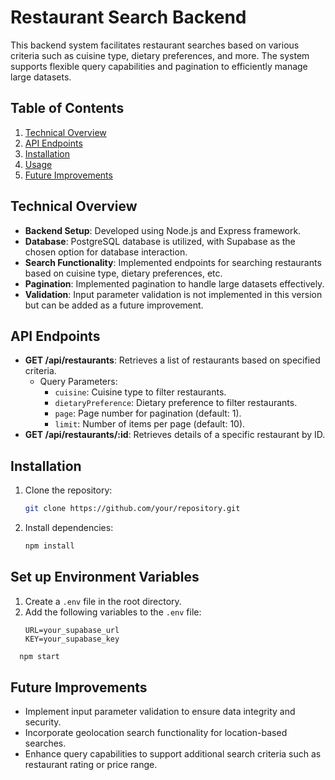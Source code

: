 # Restaurant Search Backend

This backend system facilitates restaurant searches based on various criteria such as cuisine type, dietary preferences, and more. The system supports flexible query capabilities and pagination to efficiently manage large datasets.

## Table of Contents

1. [Technical Overview](#technical-overview)
2. [API Endpoints](#api-endpoints)
3. [Installation](#installation)
4. [Usage](#usage)
5. [Future Improvements](#future-improvements)

## Technical Overview

- **Backend Setup**: Developed using Node.js and Express framework.
- **Database**: PostgreSQL database is utilized, with Supabase as the chosen option for database interaction.
- **Search Functionality**: Implemented endpoints for searching restaurants based on cuisine type, dietary preferences, etc.
- **Pagination**: Implemented pagination to handle large datasets effectively.
- **Validation**: Input parameter validation is not implemented in this version but can be added as a future improvement.

## API Endpoints

- **GET /api/restaurants**: Retrieves a list of restaurants based on specified criteria.
  - Query Parameters:
    - `cuisine`: Cuisine type to filter restaurants.
    - `dietaryPreference`: Dietary preference to filter restaurants.
    - `page`: Page number for pagination (default: 1).
    - `limit`: Number of items per page (default: 10).
- **GET /api/restaurants/:id**: Retrieves details of a specific restaurant by ID.

## Installation

1. Clone the repository:

   ```bash
   git clone https://github.com/your/repository.git
   ```

2. Install dependencies:
   ```bash
   npm install
   ```

## Set up Environment Variables

1. Create a `.env` file in the root directory.
2. Add the following variables to the `.env` file:
   ```plaintext
   URL=your_supabase_url
   KEY=your_supabase_key
   ```

```bash
  npm start
```

## Future Improvements

- Implement input parameter validation to ensure data integrity and security.
- Incorporate geolocation search functionality for location-based searches.
- Enhance query capabilities to support additional search criteria such as restaurant rating or price range.
